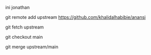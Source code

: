 ini jonathan

git remote add upstream https://github.com/khalidalhabibie/anansi

git fetch upstream

git checkout main

git merge upstream/main
